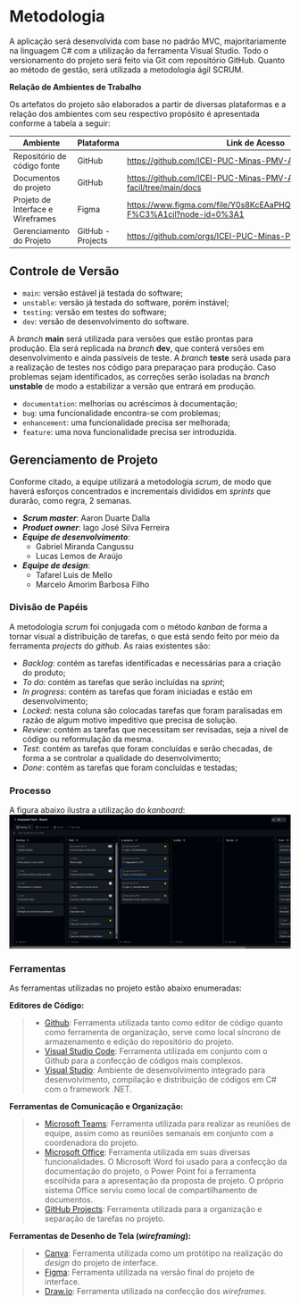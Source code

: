 
# Metodologia
A aplicação será desenvolvida com base no padrão MVC, majoritariamente na linguagem C# com a utilização da ferramenta Visual Studio. Todo o versionamento do projeto será feito via Git com repositório GitHub. Quanto ao método de gestão, será utilizada a metodologia ágil SCRUM.

<b>Relação de Ambientes de Trabalho</b></br>

Os artefatos do projeto são elaborados a partir de diversas plataformas e a relação dos ambientes com seu respectivo propósito é apresentada conforme a tabela a seguir:

| Ambiente                           | Plataforma        | Link de Acesso                                                                      |
|------------------------------------|-------------------|-------------------------------------------------------------------------------------|
| Repositório de código fonte        | GitHub            | https://github.com/ICEI-PUC-Minas-PMV-ADS/empreste-facil                            |
| Documentos do projeto              | GitHub            | https://github.com/ICEI-PUC-Minas-PMV-ADS/empreste-facil/tree/main/docs             |
| Projeto de Interface e  Wireframes | Figma             | https://www.figma.com/file/Y0s8KcEAaPHQzBZ5M4VrN5/Empreste-F%C3%A1cil?node-id=0%3A1 |
| Gerenciamento do Projeto           | GitHub - Projects | https://github.com/orgs/ICEI-PUC-Minas-PMV-ADS/projects/72                          |

## Controle de Versão

- `main`: versão estável já testada do software;
- `unstable`: versão já testada do software, porém instável;
- `testing`: versão em testes do software;
- `dev`: versão de desenvolvimento do software.

A *branch* **main** será utilizada para versões que estão prontas para produção. Ela será replicada na *branch* **dev**, que conterá versões em desenvolvimento e ainda passíveis de teste. A *branch* **teste** será usada para a realização de testes nos código para preparaçao para produção. Caso problemas sejam identificados, as correções serão isoladas na *branch* **unstable** de modo a estabilizar a versão que entrará em produção.

- `documentation`: melhorias ou acréscimos à documentação;
- `bug`: uma funcionalidade encontra-se com problemas;
- `enhancement`: uma funcionalidade precisa ser melhorada;
- `feature`: uma nova funcionalidade precisa ser introduzida.

## Gerenciamento de Projeto
Conforme citado, a equipe utilizará a metodologia *scrum*, de modo que haverá esforços concentrados e incrementais divididos em *sprints* que durarão, como regra, 2 semanas.

* _**Scrum master**_: Aaron Duarte Dalla
* _**Product owner**_: Iago José Silva Ferreira
* _**Equipe de *desenvolvimento***_:
    * Gabriel Miranda Cangussu
    * Lucas Lemos de Araújo
* _**Equipe de *design***_:
    * Tafarel Luis de Mello
    * Marcelo Amorim Barbosa Filho

### Divisão de Papéis
A metodologia *scrum* foi conjugada com o método *kanban* de forma a tornar visual a distribuição de tarefas, o que está sendo feito por meio da ferramenta *projects* do *github*. As raias existentes são:
* *Backlog*: contém as tarefas identificadas e necessárias para a criação do produto;
* *To do*: contém as tarefas que serão incluídas na *sprint*;
* *In progress*: contém as tarefas que foram iniciadas e estão em desenvolvimento;
* *Locked*: nesta coluna são colocadas tarefas que foram paralisadas em razão de algum motivo impeditivo que precisa de solução.
* *Review*: contém as tarefas que necessitam ser revisadas, seja a nivel de código ou reformulação da mesma.
* *Test*: contém as tarefas que foram concluídas e serão checadas, de forma a se controlar a qualidade do desenvolvimento;
* *Done*: contém as tarefas que foram concluídas e testadas;

### Processo
A figura abaixo ilustra a utilização do *kanboard*:
![Kanboard](./img/board.png)

### Ferramentas
As ferramentas utilizadas no projeto estão abaixo enumeradas:

**Editores de Código:**
> - [Github](https://github.com/): Ferramenta utilizada tanto como editor de código quanto como ferramenta de organização, serve como local síncrono de armazenamento e edição do repositório do projeto.
> - [Visual Studio Code](https://code.visualstudio.com/): Ferramenta utilizada em conjunto com o Github para a confecção de códigos mais complexos.
>- [Visual Studio](https://visualstudio.microsoft.com/pt-br/): Ambiente de desenvolvimento integrado para desenvolvimento, compilação e distribuição de códigos em C# com o framework .NET.

**Ferramentas de Comunicação e Organização:**
> - [Microsoft Teams](https://www.microsoft.com/pt-br/microsoft-teams/group-chat-software): Ferramenta utilizada para realizar as reuniões de equipe, assim como as reuniões semanais em conjunto com a coordenadora do projeto.
> - [Microsoft Office](https://www.office.com/): Ferramenta utilizada em suas diversas funcionalidades. O Microsoft Word foi usado para a confecção da documentação do projeto, o Power Point foi a ferramenta escolhida para a apresentação da proposta de projeto. O próprio sistema Office serviu como local de compartilhamento de documentos.
> - [GitHub Projects](https://github.com/ICEI-PUC-Minas-PMV-ADS/crypto-conversor/projects?type=beta): Ferramenta utilizada para a organização e separação de tarefas no projeto.

**Ferramentas de Desenho de Tela (_wireframing_):**
> - [Canva](https://www.canva.com/): Ferramenta utilizada como um protótipo na realização do _design_ do projeto de interface.
> - [Figma](https://www.figma.com/): Ferramenta utilizada na versão final do projeto de interface.
> - [Draw.io](https://drawio-app.com/): Ferramenta utilizada na confecção dos _wireframes_.
